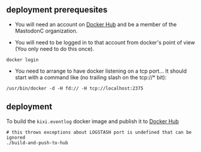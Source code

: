 deployment prerequesites
------------------------

- You will need an account on [Docker Hub](http://hub.docker.com) and be a member of the MastodonC organization.

- You will need to be logged in to that account from docker's point of view (You only need to do this once).

```
docker login
```

- You need to arrange to have docker listening on a tcp port... It should start with a command like (no trailing slash on the tcp://* bit):

```
/usr/bin/docker -d -H fd:// -H tcp://localhost:2375
```

deployment
----------

To build the ``kixi.eventlog`` docker image and publish it to [Docker Hub](http://hub.docker.com)

```
# this throws exceptions about LOGSTASH port is undefined that can be ignored
./build-and-push-to-hub
```
